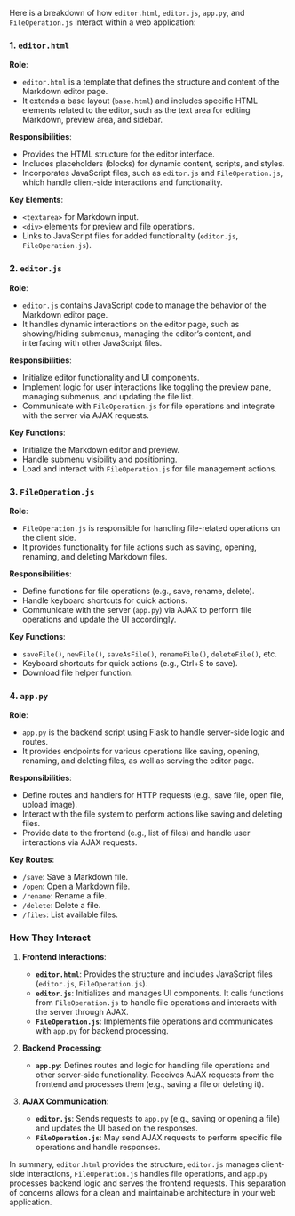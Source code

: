 Here is a breakdown of how `editor.html`, `editor.js`, `app.py`, and `FileOperation.js` interact within a web application:

### **1. `editor.html`**

**Role**: 
- `editor.html` is a template that defines the structure and content of the Markdown editor page.
- It extends a base layout (`base.html`) and includes specific HTML elements related to the editor, such as the text area for editing Markdown, preview area, and sidebar.

**Responsibilities**:
- Provides the HTML structure for the editor interface.
- Includes placeholders (blocks) for dynamic content, scripts, and styles.
- Incorporates JavaScript files, such as `editor.js` and `FileOperation.js`, which handle client-side interactions and functionality.

**Key Elements**:
- `<textarea>` for Markdown input.
- `<div>` elements for preview and file operations.
- Links to JavaScript files for added functionality (`editor.js`, `FileOperation.js`).

### **2. `editor.js`**

**Role**:
- `editor.js` contains JavaScript code to manage the behavior of the Markdown editor page.
- It handles dynamic interactions on the editor page, such as showing/hiding submenus, managing the editor’s content, and interfacing with other JavaScript files.

**Responsibilities**:
- Initialize editor functionality and UI components.
- Implement logic for user interactions like toggling the preview pane, managing submenus, and updating the file list.
- Communicate with `FileOperation.js` for file operations and integrate with the server via AJAX requests.

**Key Functions**:
- Initialize the Markdown editor and preview.
- Handle submenu visibility and positioning.
- Load and interact with `FileOperation.js` for file management actions.

### **3. `FileOperation.js`**

**Role**:
- `FileOperation.js` is responsible for handling file-related operations on the client side.
- It provides functionality for file actions such as saving, opening, renaming, and deleting Markdown files.

**Responsibilities**:
- Define functions for file operations (e.g., save, rename, delete).
- Handle keyboard shortcuts for quick actions.
- Communicate with the server (`app.py`) via AJAX to perform file operations and update the UI accordingly.

**Key Functions**:
- `saveFile()`, `newFile()`, `saveAsFile()`, `renameFile()`, `deleteFile()`, etc.
- Keyboard shortcuts for quick actions (e.g., Ctrl+S to save).
- Download file helper function.

### **4. `app.py`**

**Role**:
- `app.py` is the backend script using Flask to handle server-side logic and routes.
- It provides endpoints for various operations like saving, opening, renaming, and deleting files, as well as serving the editor page.

**Responsibilities**:
- Define routes and handlers for HTTP requests (e.g., save file, open file, upload image).
- Interact with the file system to perform actions like saving and deleting files.
- Provide data to the frontend (e.g., list of files) and handle user interactions via AJAX requests.

**Key Routes**:
- `/save`: Save a Markdown file.
- `/open`: Open a Markdown file.
- `/rename`: Rename a file.
- `/delete`: Delete a file.
- `/files`: List available files.

### **How They Interact**

1. **Frontend Interactions**:
   - **`editor.html`**: Provides the structure and includes JavaScript files (`editor.js`, `FileOperation.js`).
   - **`editor.js`**: Initializes and manages UI components. It calls functions from `FileOperation.js` to handle file operations and interacts with the server through AJAX.
   - **`FileOperation.js`**: Implements file operations and communicates with `app.py` for backend processing.

2. **Backend Processing**:
   - **`app.py`**: Defines routes and logic for handling file operations and other server-side functionality. Receives AJAX requests from the frontend and processes them (e.g., saving a file or deleting it).

3. **AJAX Communication**:
   - **`editor.js`**: Sends requests to `app.py` (e.g., saving or opening a file) and updates the UI based on the responses.
   - **`FileOperation.js`**: May send AJAX requests to perform specific file operations and handle responses.

In summary, `editor.html` provides the structure, `editor.js` manages client-side interactions, `FileOperation.js` handles file operations, and `app.py` processes backend logic and serves the frontend requests. This separation of concerns allows for a clean and maintainable architecture in your web application.